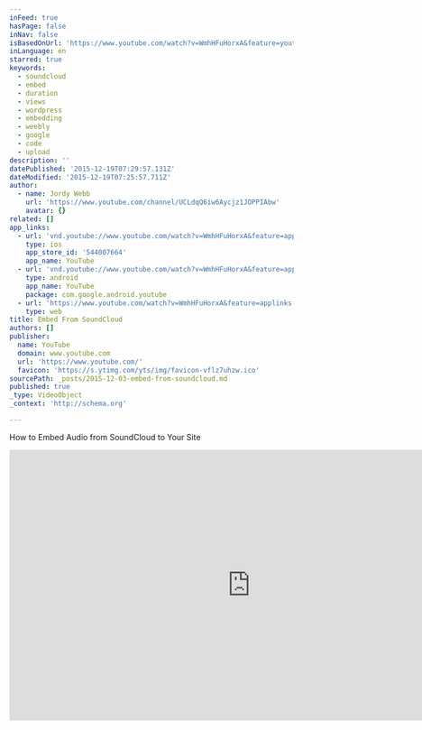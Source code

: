 ```yaml
---
inFeed: true
hasPage: false
inNav: false
isBasedOnUrl: 'https://www.youtube.com/watch?v=WmhHFuHorxA&feature=youtu.be'
inLanguage: en
starred: true
keywords:
  - soundcloud
  - embed
  - duration
  - views
  - wordpress
  - embedding
  - weebly
  - google
  - code
  - upload
description: ''
datePublished: '2015-12-19T07:29:57.131Z'
dateModified: '2015-12-19T07:25:57.711Z'
author:
  - name: Jordy Webb
    url: 'https://www.youtube.com/channel/UCLdqQ6iw6Aycjz1JOPPIAbw'
    avatar: {}
related: []
app_links:
  - url: 'vnd.youtube://www.youtube.com/watch?v=WmhHFuHorxA&feature=applinks'
    type: ios
    app_store_id: '544007664'
    app_name: YouTube
  - url: 'vnd.youtube://www.youtube.com/watch?v=WmhHFuHorxA&feature=applinks'
    type: android
    app_name: YouTube
    package: com.google.android.youtube
  - url: 'https://www.youtube.com/watch?v=WmhHFuHorxA&feature=applinks'
    type: web
title: Embed From SoundCloud
authors: []
publisher:
  name: YouTube
  domain: www.youtube.com
  url: 'https://www.youtube.com/'
  favicon: 'https://s.ytimg.com/yts/img/favicon-vflz7uhzw.ico'
sourcePath: _posts/2015-12-03-embed-from-soundcloud.md
published: true
_type: VideoObject
_context: 'http://schema.org'

---
```

How to Embed Audio from SoundCloud to Your Site

<iframe src="https://cdn.embedly.com/widgets/media.html?src=https%3A%2F%2Fwww.youtube.com%2Fembed%2FWmhHFuHorxA%3Ffeature%3Doembed&amp;url=https%3A%2F%2Fwww.youtube.com%2Fwatch%3Fv%3DWmhHFuHorxA%26feature%3Dyoutu.be&amp;image=https%3A%2F%2Fi.ytimg.com%2Fvi%2FWmhHFuHorxA%2Fhqdefault.jpg&amp;key=b7d04c9b404c499eba89ee7072e1c4f7&amp;type=text%2Fhtml&amp;schema=youtube" width="854" height="480" scrolling="no" frameborder="0" allowfullscreen="allowfullscreen" style=""></iframe>